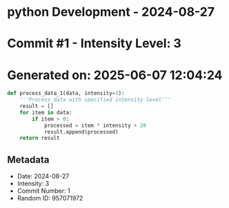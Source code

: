﻿# python Development - 2024-08-27
# Commit #1 - Intensity Level: 3
# Generated on: 2025-06-07 12:04:24
```python
def process_data_1(data, intensity=3):
    '''Process data with specified intensity level'''
    result = []
    for item in data:
        if item > 0:
            processed = item * intensity + 28
            result.append(processed)
    return result
```
## Metadata
- Date: 2024-08-27
- Intensity: 3
- Commit Number: 1
- Random ID: 957071972
